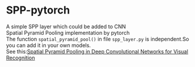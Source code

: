 # SPP-pytorch
A simple SPP layer which could be added to CNN
</br>
Spatial Pyramid Pooling implementation by pytorch 
</br>
The function `spatial_pyramid_pool()` in file `spp_layer.py` is independent.So you can add it in your own models.
</br>
See this:<a href="https://arxiv.org/abs/1406.4729">Spatial Pyramid Pooling in Deep Convolutional Networks for Visual Recognition</a>

